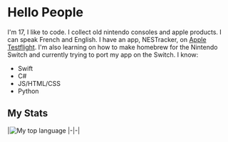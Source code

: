 # Hello People
I'm 17, I like to code. I collect old nintendo consoles and apple products. I can speak French and English. I have an app, NESTracker, on [Apple Testflight](https://testflight.apple.com/join/wwep90dI). I'm also learning on how to make homebrew for the Nintendo Switch and currently trying to port my app on the Switch.
I know:
- Swift
- C#
- JS/HTML/CSS
- Python

## My Stats
|![My top language](https://github-readme-stats.vercel.app/api/top-langs/?username=Techtronis&show_icons=true&title_color=4F8CC9&text_color=9f9f9f&bg_color=00000000&hide_border=true&icon_color=00000000&count_private=true)
|-|-|
